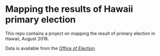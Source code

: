 # Mapping the results of Hawaii primary election

This repo contains a project on mapping the result of primary election in Hawaii,
August 2018.

Data is available from the [Office of Election](https://elections.hawaii.gov/election-results/)
